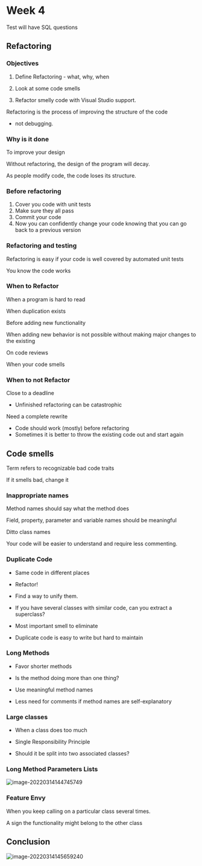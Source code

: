# Week 4

Test will have SQL questions

## Refactoring

### Objectives

1. Define Refactoring - what, why, when

2. Look at some code smells

3. Refactor smelly code with Visual Studio support.

Refactoring is the process of improving the structure of the code

* not debugging.

### Why is it done

To improve your design

Without refactoring, the design of the program will decay.

As people modify code, the code loses its structure.

### Before refactoring

1. Cover you code with unit tests
2. Make sure they all pass
3. Commit your code
4. Now you can confidently change your code knowing that you can go back to a previous version

### Refactoring and testing

Refactoring is easy if your code is well covered by automated unit tests

You know the code works

### When to Refactor

When a program is hard to read

When duplication exists

Before adding new functionality

When adding new behavior is not possible without making major changes to the existing

On code reviews

When your code smells

### When to not Refactor

Close to a deadline

* Unfinished refactoring can be catastrophic

Need a complete rewrite

* Code should work (mostly) before refactoring
* Sometimes it is better to throw the existing code out and start again

## Code smells

Term refers to recognizable bad code traits

If it smells bad, change it

### Inappropriate names

Method names should say what the method does

Field, property, parameter and variable names should be meaningful

Ditto class names

Your code will be easier to understand and require less commenting.

### Duplicate Code

* Same code in different places

* Refactor!

* Find a way to unify them.

- If you have several classes with similar code, can you extract a superclass?

* Most important smell to eliminate

* Duplicate code is easy to write but hard to maintain

### Long Methods

* Favor shorter methods

* Is the method doing more than one thing?

* Use meaningful method names

* Less need for comments if method names are self-explanatory

### Large classes

* When a class does too much

* Single Responsibility Principle

* Should it be split into two associated classes?

### Long Method Parameters Lists

![image-20220314144745749](C:\Users\BlkBird\AppData\Roaming\Typora\typora-user-images\image-20220314144745749.png)

### Feature Envy

When you keep calling on a particular class several times.

A sign the functionality might belong to the other class

## Conclusion

![image-20220314145659240](C:\Users\BlkBird\AppData\Roaming\Typora\typora-user-images\image-20220314145659240.png)


